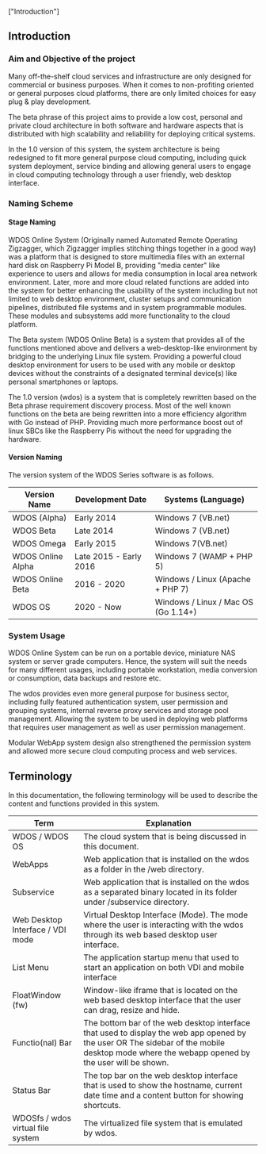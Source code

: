 ["Introduction"]

## Introduction

### Aim and Objective of the project

Many off-the-shelf cloud services and infrastructure are only designed for commercial or business purposes. When it comes to non-profiting oriented or general purposes cloud platforms, there are only limited choices for easy plug &amp; play development.

The beta phrase of this project aims to provide a low cost, personal and private cloud architecture in both software and hardware aspects that is distributed with high scalability and reliability for deploying critical systems.

In the 1.0 version of this system, the system architecture is being redesigned to fit more general purpose cloud computing, including quick system deployment, service binding and allowing general users to engage in cloud computing technology through a user friendly, web desktop interface.

### Naming Scheme

#### Stage Naming

WDOS Online System (Originally named Automated Remote Operating Zigzagger, which Zigzagger implies stitching things together in a good way) was a platform that is designed to store multimedia files with an external hard disk on Raspberry Pi Model B, providing &quot;media center&quot; like experience to users and allows for media consumption in local area network environment. Later, more and more cloud related functions are added into the system for better enhancing the usability of the system including but not limited to web desktop environment, cluster setups and communication pipelines, distributed file systems and in system programmable modules. These modules and subsystems add more functionality to the cloud platform.

The Beta system (WDOS Online Beta) is a system that provides all of the functions mentioned above and delivers a web-desktop-like environment by bridging to the underlying Linux file system. Providing a powerful cloud desktop environment for users to be used with any mobile or desktop devices without the constraints of a designated terminal device(s) like personal smartphones or laptops.

The 1.0 version (wdos) is a system that is completely rewritten based on the Beta phrase requirement discovery process. Most of the well known functions on the beta are being rewritten into a more efficiency algorithm with Go instead of PHP. Providing much more performance boost out of linux SBCs like the Raspberry Pis without the need for upgrading the hardware.

#### Version Naming

The version system of the WDOS Series software is as follows.

| Version Name | Development Date | Systems (Language) |
| --- | --- | --- |
| WDOS (Alpha) | Early 2014 | Windows 7 (VB.net) |
| WDOS Beta | Late 2014 | Windows 7 (VB.net) |
| WDOS Omega | Early 2015 | Windows 7(VB.net) |
| WDOS Online Alpha | Late 2015 - Early 2016 | Windows 7 (WAMP + PHP 5) |
| WDOS Online Beta | 2016 - 2020 | Windows / Linux (Apache + PHP 7) |
| WDOS OS | 2020 - Now | Windows / Linux / Mac OS (Go 1.14+) |

### System Usage

WDOS Online System can be run on a portable device, miniature NAS system or server grade computers. Hence, the system will suit the needs for many different usages, including portable workstation, media conversion or consumption, data backups and restore etc.

The wdos provides even more general purpose for business sector, including fully featured authentication system, user permission and grouping systems, internal reverse proxy services and storage pool management. Allowing the system to be used in deploying web platforms that requires user management as well as user permission management.

Modular WebApp system design also strengthened the permission system and allowed more secure cloud computing process and web services.

## Terminology

In this documentation, the following terminology will be used to describe the content and functions provided in this system.

| Term | Explanation |
| --- | --- |
| WDOS / WDOS OS | The cloud system that is being discussed in this document. |
| WebApps | Web application that is installed on the wdos as a folder in the /web directory. |
| Subservice | Web application that is installed on the wdos as a separated binary located in its folder under /subservice directory. |
| Web Desktop Interface / VDI mode | Virtual Desktop Interface (Mode). The mode where the user is interacting with the wdos through its web based desktop user interface. |
| List Menu | The application startup menu that used to start an application on both VDI and mobile interface |
| FloatWindow (fw) | Window-like iframe that is located on the web based desktop interface that the user can drag, resize and hide. |
| Functio(nal) Bar | The bottom bar of the web desktop interface that used to display the web app opened by the user OR The sidebar of the mobile desktop mode where the webapp opened by the user will be shown. |
| Status Bar | The top bar on the web desktop interface that is used to show the hostname, current date time and a content button for showing shortcuts. |
| WDOSfs / wdos virtual file system | The virtualized file system that is emulated by wdos. |